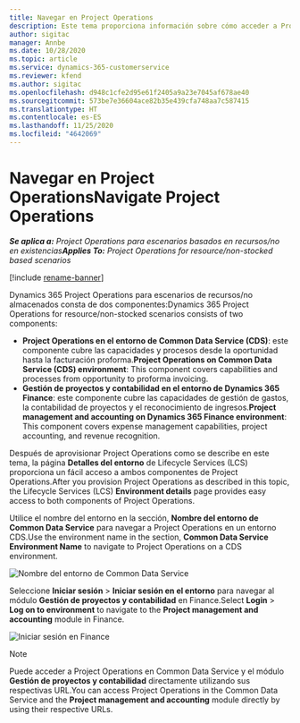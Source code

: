 ```yaml
---
title: Navegar en Project Operations
description: Este tema proporciona información sobre cómo acceder a Project Operations desde Lifecycle Services.
author: sigitac
manager: Annbe
ms.date: 10/28/2020
ms.topic: article
ms.service: dynamics-365-customerservice
ms.reviewer: kfend
ms.author: sigitac
ms.openlocfilehash: d948c1cfe2d95e61f2405a9a23e7045af678ae40
ms.sourcegitcommit: 573be7e36604ace82b35e439cfa748aa7c587415
ms.translationtype: HT
ms.contentlocale: es-ES
ms.lasthandoff: 11/25/2020
ms.locfileid: "4642069"
---
```

# <a name="navigate-project-operations"></a><span data-ttu-id="f26c0-103">Navegar en Project Operations</span><span class="sxs-lookup"><span data-stu-id="f26c0-103">Navigate Project Operations</span></span>

<span data-ttu-id="f26c0-104">_**Se aplica a:** Project Operations para escenarios basados en recursos/no en existencias_</span><span class="sxs-lookup"><span data-stu-id="f26c0-104">_**Applies To:** Project Operations for resource/non-stocked based scenarios_</span></span>

[!include [rename-banner](~/includes/cc-data-platform-banner.md)]

<span data-ttu-id="f26c0-105">Dynamics 365 Project Operations para escenarios de recursos/no almacenados consta de dos componentes:</span><span class="sxs-lookup"><span data-stu-id="f26c0-105">Dynamics 365 Project Operations for resource/non-stocked scenarios consists of two components:</span></span> 

 - <span data-ttu-id="f26c0-106">**Project Operations en el entorno de Common Data Service (CDS)**: este componente cubre las capacidades y procesos desde la oportunidad hasta la facturación proforma.</span><span class="sxs-lookup"><span data-stu-id="f26c0-106">**Project Operations on Common Data Service (CDS) environment**: This component covers capabilities and processes from opportunity to proforma invoicing.</span></span> 
 - <span data-ttu-id="f26c0-107">**Gestión de proyectos y contabilidad en el entorno de Dynamics 365 Finance**: este componente cubre las capacidades de gestión de gastos, la contabilidad de proyectos y el reconocimiento de ingresos.</span><span class="sxs-lookup"><span data-stu-id="f26c0-107">**Project management and accounting on Dynamics 365 Finance environment**: This component covers expense management capabilities, project accounting, and revenue recognition.</span></span> 

<span data-ttu-id="f26c0-108">Después de aprovisionar Project Operations como se describe en este tema, la página **Detalles del entorno** de Lifecycle Services (LCS) proporciona un fácil acceso a ambos componentes de Project Operations.</span><span class="sxs-lookup"><span data-stu-id="f26c0-108">After you provision Project Operations as described in this topic, the Lifecycle Services (LCS) **Environment details** page provides easy access to both components of Project Operations.</span></span>  

<span data-ttu-id="f26c0-109">Utilice el nombre del entorno en la sección, **Nombre del entorno de Common Data Service** para navegar a Project Operations en un entorno CDS.</span><span class="sxs-lookup"><span data-stu-id="f26c0-109">Use the environment name in the section, **Common Data Service Environment Name** to navigate to Project Operations on a CDS environment.</span></span> 

  ![Nombre del entorno de Common Data Service](./media/environment-name.PNG)

<span data-ttu-id="f26c0-111">Seleccione **Iniciar sesión** > **Iniciar sesión en el entorno** para navegar al módulo **Gestión de proyectos y contabilidad** en Finance.</span><span class="sxs-lookup"><span data-stu-id="f26c0-111">Select **Login** > **Log on to environment** to navigate to the **Project management and accounting** module in Finance.</span></span>  

   ![Iniciar sesión en Finance](./media/environment-login.PNG)

> [!NOTE]
> <span data-ttu-id="f26c0-113">Puede acceder a Project Operations en Common Data Service y el módulo **Gestión de proyectos y contabilidad** directamente utilizando sus respectivas URL.</span><span class="sxs-lookup"><span data-stu-id="f26c0-113">You can access Project Operations in the Common Data Service and the **Project management and accounting** module directly by using their respective URLs.</span></span> 
